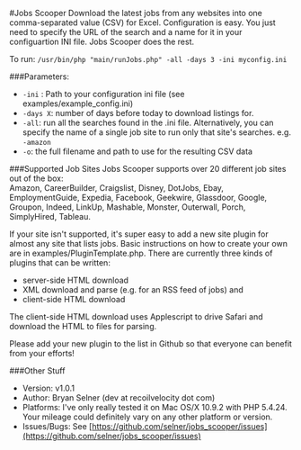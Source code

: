 #Jobs Scooper 
Download the latest jobs from any websites into one comma-separated value (CSV) for Excel.  Configuration is easy.  You just need to specify the URL of the search and a name for it in your configuartion INI file.  Jobs Scooper does the rest.

To run:
``/usr/bin/php "main/runJobs.php" -all -days 3 -ini myconfig.ini``

###Parameters:
* ``-ini`` : Path to your configuration ini file (see examples/example_config.ini) 
* ``-days X``:  number of days before today to download listings for. 
* ``-all``:  run all the searches found in the .ini file.  Alternatively, you can specify the name of a single job site to run only that site's searches.  e.g. ``-amazon``
* ``-o``: the full filename and path to use for the resulting CSV data

###Supported Job Sites
Jobs Scooper supports over 20 different job sites out of the box:  
Amazon, CareerBuilder, Craigslist, Disney, DotJobs, Ebay, EmploymentGuide, Expedia, Facebook, Geekwire, Glassdoor, Google, Groupon, Indeed, LinkUp, Mashable, Monster, Outerwall, Porch, SimplyHired, Tableau. 

If your site isn't supported, it's super easy to add a new site plugin for almost any site that lists jobs.  Basic instructions on how to create your own are in examples/PluginTemplate.php.  There are currently
three kinds of plugins that can be written:
* server-side HTML download
* XML download and parse (e.g. for an RSS feed of jobs) and
* client-side HTML download

The client-side HTML download uses Applescript to drive Safari and download the HTML to files for parsing.

Please add your new plugin to the list in Github so that everyone can benefit from your efforts!

###Other Stuff
* Version:  v1.0.1
* Author:  Bryan Selner (dev at recoilvelocity dot com)
* Platforms:  I've only really tested it on Mac OS/X 10.9.2 with PHP 5.4.24.  Your mileage could definitely vary on any other platform or version.  
* Issues/Bugs:  See [https://github.com/selner/jobs_scooper/issues](https://github.com/selner/jobs_scooper/issues)
